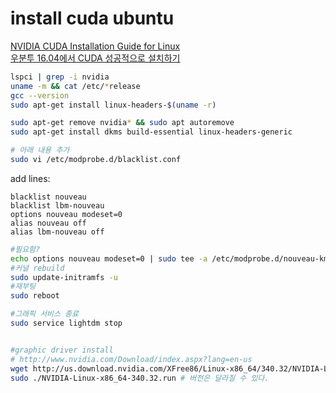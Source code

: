 # install cuda ubuntu

 [NVIDIA CUDA Installation Guide for Linux](https://docs.nvidia.com/cuda/cuda-installation-guide-linux/index.html#abstract)  
 [우분투 16.04에서 CUDA 성공적으로 설치하기](http://www.kwangsiklee.com/ko/2017/07/%EC%9A%B0%EB%B6%84%ED%88%AC-16-04%EC%97%90%EC%84%9C-cuda-%EC%84%B1%EA%B3%B5%EC%A0%81%EC%9C%BC%EB%A1%9C-%EC%84%A4%EC%B9%98%ED%95%98%EA%B8%B0/)  

```bash
lspci | grep -i nvidia
uname -m && cat /etc/*release
gcc --version
sudo apt-get install linux-headers-$(uname -r)

sudo apt-get remove nvidia* && sudo apt autoremove
sudo apt-get install dkms build-essential linux-headers-generic

# 아래 내용 추가
sudo vi /etc/modprobe.d/blacklist.conf 
```
add lines:
```
blacklist nouveau
blacklist lbm-nouveau
options nouveau modeset=0
alias nouveau off
alias lbm-nouveau off
```
```bash
#필요함?
echo options nouveau modeset=0 | sudo tee -a /etc/modprobe.d/nouveau-kms.conf
#커널 rebuild
sudo update-initramfs -u
#재부팅
sudo reboot

#그래픽 서비스 종료
sudo service lightdm stop


#graphic driver install
# http://www.nvidia.com/Download/index.aspx?lang=en-us
wget http://us.download.nvidia.com/XFree86/Linux-x86_64/340.32/NVIDIA-Linux-x86_64-340.32.run
sudo ./NVIDIA-Linux-x86_64-340.32.run # 버전은 달라질 수 있다.




```
<!--stackedit_data:
eyJoaXN0b3J5IjpbLTE2MzcwNjYyOTQsMTAwMjgyMzMxMCwyNj
YzOTI0NzksLTE3OTAxMTIwOTldfQ==
-->